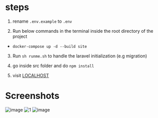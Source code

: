 # steps

1. rename `.env.example` to `.env`

2. Run below commands in the terminal inside the root directory of the project

- `docker-compose up -d --build site`

3. Run `sh runme.sh` to handle the laravel initialization (e.g migration)

4. go inside src folder and do `npm install`

5. visit [LOCALHOST](http://localhost/)


# Screenshots
![image](https://user-images.githubusercontent.com/63759976/157442989-d3dfb05e-c32c-4dd9-af20-9cac734b04ed.png)
![1](https://user-images.githubusercontent.com/63759976/157443021-41144ffe-20a6-486e-ae8d-8cca37124677.JPG)
![image](https://user-images.githubusercontent.com/63759976/157443108-e162e228-37a4-40a7-9d46-6034061afe69.png)
